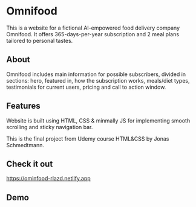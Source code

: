 # Omnifood

This is a website for a fictional AI-empowered food delivery company Omnifood. It offers 365-days-per-year subscription and 2 meal plans tailored to personal tastes.

## About

Omnifood includes main information for possible subscribers, divided in sections: hero, featured in, how the subscription works, meals/diet types, testimonials for current users, pricing and call to action window.

## Features

Website is built using HTML, CSS & minmally JS for implementing smooth scrolling and sticky navigation bar.

This is the final project from Udemy course HTML&amp;CSS by Jonas Schmedtmann.

## Check it out

https://ominfood-rlazd.netlify.app

## Demo
